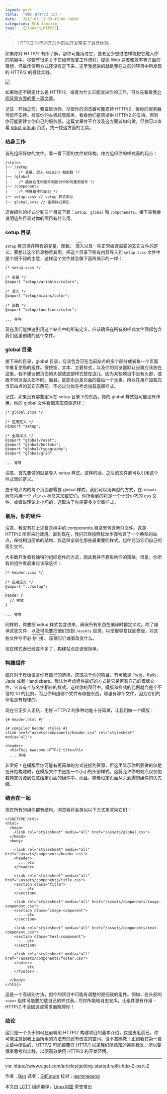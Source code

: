 ```yaml
---
layout: post
title:	"初识 HTTP/2（二）"
date:	2017-01-13 09:46:00 +0800 
categories:	技术 linuxcn 
tags:	[linuxcn,HTTP/2]
---
```




> 
> HTTP/2 时代的开启为前端开发带来了最佳体验。
> 
> 
> 


如果你对 HTTP/2 有所了解，那你可能用过它，或者至少想过怎样能把它融入你的项目中。尽管有很多关于它如何改变工作流程，提高 Web 速度和效率等方面的猜想，但最佳使用方式还没有定下来。这里我想讲的就是我在之前的项目中所发现的 HTTP/2 的最佳实践。


![](/Asserts/Images//attachment/album/201701/13/000320smks9vz3y8ymmzk8.jpg)


如果你还不确定什么是 HTTP/2，或者为什么它能改进你的工作，可以先看看我[介绍背景方面的第一篇文章](/article-8111-1.html)。


记住：开始之前，我要告诉你，尽管你的浏览器可能支持 HTTP/2，但你的服务器可能不支持。检查你的主机托管服务，看看他们是否提供 HTTP/2 的支持。否则你可能要建立你自己的服务器。这篇文章并不会涉及这方面该如何做，但你可以查看 [http2 github](https://github.com/http2/http2-spec/wiki/Tools) 页面，找一找这方面的工具。 


### 热身工作


首先组织好你的文件。看一看下面的文件树结构，作为组织你的样式表的起点：



```
/styles
|── /setup
|     /* 变量、混入（minin）和函数 */
|── /global
|     /* 能放在任何组件和部分中的可重用组件 */
|── /components
|     /* 特殊组件和部分 */
|── setup.scss // setup 样式索引
|── global.scss // 全局样式索引

```

这会把你的样式分到三个目录下面：`setup`、`global` 和 `componenets`。接下来我会说明这些目录对你的项目有什么用。 


### setup 目录


`setup` 目录保存所有的变量、函数、<ruby> 混入 <rp>  （ </rp> <rt>  minin </rt> <rp>  ） </rp></ruby>以及一些正常编译需要的其它文件的定义。要想让这个目录物尽其用，把这个目录下所有内容导入到 `setup.scss` 文件中是个很不错的主意，这样这个文件就会像下面所展示的一样：



```
/* setup.scss */

/* 变量 */
@import "setup/variables/colors";

/* 混入 */
@import "setup/mixins/color";

/* 函数 */
@import "setup/functions/color";

... 等等

```

现在我们能快速引用这个站点中的所有定义，应该确保在所有的样式文件顶部包含我们这里创建的这个文件。


### global 目录


接下来的目录，global 目录，应该包含可在当前站点的多个部分或者每一个页面中重复使用的组件。像按钮、文本、主要样式，以及你的浏览器默认设置应该放在这里。我不建议把页面的头部或底部样式放在这儿，因为某些项目中没有头部，或者不同页面头部不同。而且，底部永远是页面的最后一个元素，所以在用户加载完当前站点的其它东西前，不必过分优先考虑加载底部样式。


记住，如果没有那些定义在 setup 目录下的东西，你的 global 样式就可能没有作用，你的 global 文件看起来应该像这样：



```
/* global.scss */

/* 应用定义 */
@import "setup";

/* 全局样式 */
@import "global/reset";
@import "global/buttons";
@import "global/typography";
@import "global/grid";

... 等等

```

注意，首先要做的就是导入 setup 样式。这样的话，之后的文件都可以引用这个样式里的定义。


由于站点内的每个页面都需要 global 样式，我们可以用典型的方式，在 `<head>` 标签内用一个 `<link>` 标签来加载它们。你所看到的将是一个十分小巧的 css 文件，或者说理论上小巧的，这取决于你需要多少全局样式。


### 最后，你的组件


注意，我没有在上述目录树中的 components 目录里包含索引文件。这是 HTTP/2 所带来的效用。直到现在，我们已经按照标准步骤构建了一个典型的站点，保持相当简单的结构，仅选择全局化那些最重要的样式。组件充当它们自己的索引文件。


大多数开发者有独特的组织组件的方式，因此我并不想影响你的策略。但是，你所有的组件看起来应该像这样：



```
/* header.scss */

/* 应用定义 */
@import "../setup";

header {
  // 样式
}

... 等等

```

同样的，你要把 setup 样式包含进来，确保所有东西在编译时都定义过。除了编译这些文件，以及可能要把他们放到 `/assets` 目录，以便很容易找到模版，对这些文件你不必 <ruby> 拼接 <rt>  concatenate </rt></ruby>、<ruby> 压缩 <rt>  minify </rt></ruby> 它们或者改变什么。


现在样式表已经差不多了，构建站点应该很简单。


### 构建组件


或许对于模板语言你有自己的选择，这取决于你的项目，有可能是 Twig、Rails、Jade 或者 Handlebars。我认为考虑组件最好的方式是它是否有自己的模版文件，它该有个与名字相应的样式。这样你的项目中，模版和样式的比例就会是个不错的 1:1 的比例，而且你知道哪个文件有哪些东西，哪里有哪个文件，因为它们的命名是有规律的。


现在它正步入正轨，用好 HTTP/2 的多种功能十分简单，让我们做一个模版：



```
{# header.html #}

{# compiled header styles #}
<link href="assets/components/header.css" rel="stylesheet" media="all">

<header>
  <h1>This Awesome HTTP/2 Site</h1>
  ... 等等

```

非常好！在模版里你可能有更简单的方式链接到资源，但这里显示你所要做的仅是在开始构建时，在模版文件中链接一个小小的头部样式。这将允许你的站点仅仅加载特定资源到任意给定页面的组件中，而且，能够设定页面从头到脚的组件的优先级。


### 结合在一起


现在所有的组件都有结构，浏览器将会类似以下方式来渲染它们：



```
<!DOCTYPE html>
<html>
  <head>
    <link rel="stylesheet" media="all" href="/assets/global.css">
  </head>
  <body>

    <link rel="stylesheet" media="all" href="/assets/components/header.css">
    <header>
      ... etc
    </header>

    <link rel="stylesheet" media="all" href="/assets/components/title.css">
    <section class="title">
      ... etc
    </section>

    <link rel="stylesheet" media="all" href="/assets/components/image-component.css">
    <section class="image-component">
      ... etc
    </section>

    <link rel="stylesheet" media="all" href="/assets/components/text-component.css">
    <section class="text-component">
      ... etc
    </section>

    <link rel="stylesheet" media="all" href="/assets/components/footer.css">
    <footer>
      ... etc
    </footer>

  </body>
</html>

```

这是一个高级别方法，但你的项目中可能有调整的更细致的组件。例如，在头部的 `<nav>` 组件可能要加载自己的样式表。尽你所能地自由发挥，让组件更有作用 - HTTP/2 不会因这些需求而阻碍你！


### 结论


这只是一个关于如何在前端用 HTTP/2 构建项目的基本介绍，仅是皮毛而已。你可能注意到我上面所用的方法有的还有改进的空间。请不吝赐教！正如我在第一篇文章中所说的，HTTP/2 可能颠覆自 HTTP/1 以来我们所熟知的某些标准，所以要慎重思考和实践，以便高效使用 HTTP/2 的开发环境。




---


via: <https://www.viget.com/articles/getting-started-with-http-2-part-2>


作者：[Ben](https://www.viget.com/about/team/btinsley) 译者：[GitFuture](https://github.com/GitFuture) 校对：[jasminepeng](https://github.com/jasminepeng)


本文由 [LCTT](https://github.com/LCTT/TranslateProject) 组织编译，[Linux中国](https://linux.cn/) 荣誉推出

